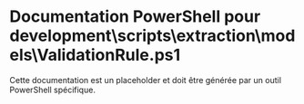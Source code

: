# Documentation PowerShell pour development\scripts\extraction\models\ValidationRule.ps1

Cette documentation est un placeholder et doit être générée par un outil PowerShell spécifique.
